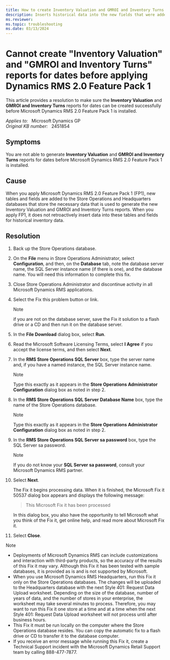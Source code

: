 ```yaml
---
title: How to create Inventory Valuation and GMROI and Inventory Turns reports
description: Inserts historical data into the new fields that were added as part of Microsoft Dynamics RMS 2.0 Feature Pack 1. This enables users to generate Inventory Valuation and GMROI and Inventory Turns reports for dates before Microsoft Dynamics RMS 2.0 Feature Pack 1 is installed.
ms.reviewer: 
ms.topic: troubleshooting
ms.date: 03/13/2024
---
```

# Cannot create "Inventory Valuation" and "GMROI and Inventory Turns" reports for dates before applying Dynamics RMS 2.0 Feature Pack 1

This article provides a resolution to make sure the **Inventory Valuation** and **GMROI and Inventory Turns** reports for dates can be created successfully before Microsoft Dynamics RMS 2.0 Feature Pack 1 is installed.

_Applies to:_ &nbsp; Microsoft Dynamics GP  
_Original KB number:_ &nbsp; 2451854

## Symptoms

You are not able to generate **Inventory Valuation** and **GMROI and Inventory Turns** reports for dates before Microsoft Dynamics RMS 2.0 Feature Pack 1 is installed.

## Cause

When you apply Microsoft Dynamics RMS 2.0 Feature Pack 1 (FP1), new tables and fields are added to the Store Operations and Headquarters databases that store the necessary data that is used to generate the new Inventory Valuation and GMROI and Inventory Turns reports. When you apply FP1, it does not retroactively insert data into these tables and fields for historical inventory data.

## Resolution

1. Back up the Store Operations database.
2. On the **File** menu in Store Operations Administrator, select **Configuration**, and then, on the **Database** tab, note the database server name, the SQL Server instance name (if there is one), and the database name. You will need this information to complete this fix.

3. Close Store Operations Administrator and discontinue activity in all Microsoft Dynamics RMS applications.
4. Select the Fix this problem button or link.

    > [!NOTE]
    > if you are not on the database server, save the Fix it solution to a flash drive or a CD and then run it on the database server.

5. In the **File Download** dialog box, select **Run**.
6. Read the Microsoft Software Licensing Terms, select **I Agree** if you accept the license terms, and then select **Next**.
7. In the **RMS Store Operations SQL Server** box, type the server name and, if you have a named instance, the SQL Server instance name.

    > [!NOTE]
    > Type this exactly as it appears in the **Store Operations Administrator Configuration** dialog box as noted in step 2.

8. In the **RMS Store Operations SQL Server Database Name** box, type the name of the Store Operations database.

    > [!NOTE]
    > Type this exactly as it appears in the **Store Operations Administrator Configuration** dialog box as noted in step 2.

9. In the **RMS Store Operations SQL Server sa password** box, type the SQL Server sa password.

    > [!NOTE]
    > If you do not know your **SQL Server sa password**, consult your Microsoft Dynamics RMS partner.

10. Select **Next**.

    The Fix it begins processing data. When it is finished, the Microsoft Fix it 50537 dialog box appears and displays the following message:

    > This Microsoft Fix it has been processed

    In this dialog box, you also have the opportunity to tell Microsoft what you think of the Fix it, get online help, and read more about Microsoft Fix it.

11. Select **Close**.

> [!NOTE]
>
> - Deployments of Microsoft Dynamics RMS can include customizations and interaction with third-party products, so the accuracy of the results of this Fix it may vary. Although this Fix it has been tested with sample databases, it is provided as is and is not supported by Microsoft.
> - When you use Microsoft Dynamics RMS Headquarters, run this Fix it only on the Store Operations databases. The changes will be uploaded to the Headquarters database with the next Style 401: Request Data Upload worksheet. Depending on the size of the database, number of years of data, and the number of stores in your enterprise, the worksheet may take several minutes to process. Therefore, you may want to run this Fix it one store at a time and at a time when the next Style 401: Request Data Upload worksheet will not process until after business hours.
> - This Fix it must be run locally on the computer where the Store Operations database resides. You can copy the automatic fix to a flash drive or CD to transfer it to the database computer.
> - If you receive an error message while running this Fix it, create a Technical Support incident with the Microsoft Dynamics Retail Support team by calling 888-477-7877.
